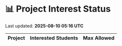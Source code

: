 # 📊 Project Interest Status

Last updated: **2025-08-10 05:16 UTC**

| Project | Interested Students | Max Allowed |
|---------|---------------------|-------------|
